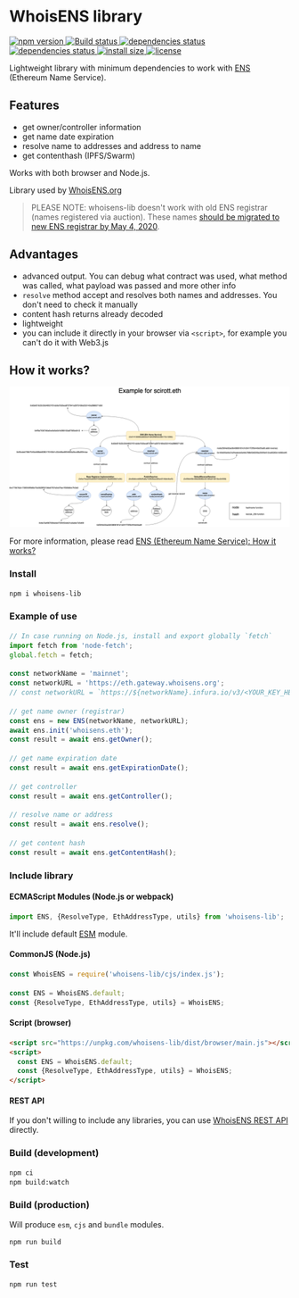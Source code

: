 # WhoisENS library

<p>
    <a href="https://www.npmjs.com/package/whoisens-lib">
        <img src="https://img.shields.io/npm/v/whoisens-lib.svg" alt="npm version">
    </a>
    <a href="https://travis-ci.org/whoisens/whoisens-lib">
        <img src="https://api.travis-ci.org/whoisens/whoisens-lib.svg?branch=master" alt="Build status">
    </a>
    <a href="https://david-dm.org/whoisens/whoisens-lib">
        <img src="https://david-dm.org/whoisens/whoisens-lib/status.svg" alt="dependencies status">
    </a>
    <a href="https://david-dm.org/whoisens/whoisens-lib?type=dev">
        <img src="https://david-dm.org/whoisens/whoisens-lib/dev-status.svg" alt="dependencies status">
    </a>
    <a href="https://packagephobia.now.sh/result?p=whoisens-lib">
        <img src="https://packagephobia.now.sh/badge?p=whoisens-lib" alt="install size">
    </a>
    <a href="https://github.com/whoisens/whoisens-lib/blob/master/LICENSE">
        <img src="https://img.shields.io/npm/l/whoisens-lib.svg" alt="license">
    </a>
</p>


Lightweight library with minimum dependencies to work with [ENS](https://ens.domains/) (Ethereum Name Service).

## Features
- get owner/controller information
- get name date expiration
- resolve name to addresses and address to name
- get contenthash (IPFS/Swarm) 

Works with both browser and Node.js.

Library used by [WhoisENS.org](https://whoisens.org)

> PLEASE NOTE: whoisens-lib doesn't work with old ENS registrar (names registered via auction).
These names [should be migrated to new ENS registrar by May 4, 2020](https://medium.com/the-ethereum-name-service/where-you-can-use-the-new-ens-registrar-d209833c6eda).

## Advantages

- advanced output. You can debug what contract was used, what method was called, what payload was passed and more other info
- `resolve` method accept and resolves both names and addresses. You don't need to check it manually
- content hash returns already decoded
- lightweight
- you can include it directly in your browser via `<script>`, for example you can't do it with Web3.js


## How it works?

![](./docs/ENS.png)

For more information, please read [ENS (Ethereum Name Service): How it works?](https://medium.com/@industral/ens-ethereum-name-service-how-it-works-cc57ed296473)

### Install

```bash
npm i whoisens-lib
```


### Example of use


```javascript
// In case running on Node.js, install and export globally `fetch`
import fetch from 'node-fetch';
global.fetch = fetch;

const networkName = 'mainnet';
const networkURL = 'https://eth.gateway.whoisens.org';
// const networkURL = `https://${networkName}.infura.io/v3/<YOUR_KEY_HERE>`;

// get name owner (registrar)
const ens = new ENS(networkName, networkURL);
await ens.init('whoisens.eth');
const result = await ens.getOwner();

// get name expiration date
const result = await ens.getExpirationDate();

// get controller
const result = await ens.getController();

// resolve name or address
const result = await ens.resolve();

// get content hash
const result = await ens.getContentHash();
```

### Include library

#### ECMAScript Modules (Node.js or webpack)

```javascript
import ENS, {ResolveType, EthAddressType, utils} from 'whoisens-lib';
```

It'll include default [ESM](https://nodejs.org/api/esm.html) module.

#### CommonJS (Node.js)

```javascript
const WhoisENS = require('whoisens-lib/cjs/index.js');

const ENS = WhoisENS.default;
const {ResolveType, EthAddressType, utils} = WhoisENS;
```

#### Script (browser)

```html
<script src="https://unpkg.com/whoisens-lib/dist/browser/main.js"></script>
<script>
  const ENS = WhoisENS.default;
  const {ResolveType, EthAddressType, utils} = WhoisENS;
</script>
```


#### REST API
If you don't willing to include any libraries, you can use [WhoisENS REST API](https://github.com/whoisens/whoisens-rest-api) directly.


### Build (development)

```bash
npm ci
npm build:watch
```


### Build (production)

Will produce `esm`, `cjs` and `bundle` modules.

```bash
npm run build
```


### Test

```bash
npm run test
```
